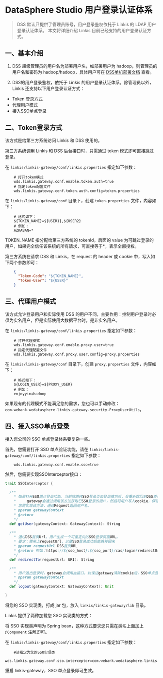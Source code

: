 # DataSphere Studio 用户登录认证体系

> DSS 默认只提供了管理员账号，用户登录鉴权依托于 Linkis 的 LDAP 用户登录认证体系。
> 本文将详细介绍 Linkis 目前已经支持的用户登录认证方式。

## 一、基本介绍

1. DSS 超级管理员的用户名为部署用户名，如部署用户为 hadoop，则管理员的用户名和密码为 hadoop/hadoop，具体用户可在 [DSS单机部署文档](../安装部署/DSS&Linkis一键部署文档单机版.md) 查看。

2. DSS的用户登录鉴权，依托于 Linkis 的用户登录认证体系。除管理员以外，Linkis 还支持以下用户登录认证方式： 
  
  - Token 登录方式
  - 代理用户模式
  - 接入SSO单点登录  

## 二、Token登录方式

该方式是给第三方系统访问 Linkis 和 DSS 使用的。

第三方系统调用 Linkis 和 DSS 后台接口时，只需通过 token 模式即可直接跳过登录。

在 `linkis/linkis-gateway/conf/linkis.properties` 指定如下参数：

```properties
    # 打开token模式
    wds.linkis.gateway.conf.enable.token.auth=true
    # 指定token配置文件
    wds.linkis.gateway.conf.token.auth.config=token.properties
```

在 `linkis/linkis-gateway/conf` 目录下，创建 `token.properties` 文件，内容如下：

```properties
    # 格式如下：
    ${TOKEN_NAME}=${USER1},${USER2}
    # 例如：
    AZKABAN=*
```

TOKEN_NAME 指分配给第三方系统的 tokenId，后面的 value 为可跳过登录的用户，如果完全信任该系统的所有请求，可直接等于*，表示全部授权。

第三方系统在请求 DSS 和 Linkis，在 request 的 header 或 cookie 中，写入如下两个参数即可：

```json
    {
      "Token-Code": "${TOKEN_NAME}",
      "Token-User": "${USER}"
    }
```

## 三、代理用户模式

该方式允许登录用户和实际使用 DSS 的用户不同，主要作用：控制用户登录时必须为实名用户，但是实际使用大数据平台时，是非实名用户。

在 `linkis/linkis-gateway/conf/linkis.properties` 指定如下参数：

```properties
    # 打开代理模式
    wds.linkis.gateway.conf.enable.proxy.user=true
    # 指定代理配置文件
    wds.linkis.gateway.conf.proxy.user.config=proxy.properties
```

在 `linkis/linkis-gateway/conf` 目录下，创建 `proxy.properties` 文件，内容如下：

```properties
    # 格式如下：
    ${LOGIN_USER}=${PROXY_USER}
    # 例如：
    enjoyyin=hadoop
```

如果现有的代理模式不能满足您的需求，您也可以手动修改：`com.webank.wedatasphere.linkis.gateway.security.ProxyUserUtils`。

## 四、接入SSO单点登录

接入您公司的 SSO 单点登录体系要复杂一些。

首先，您需要打开 SSO 单点验证功能，请在 `linkis/linkis-gateway/conf/linkis.properties` 指定如下参数：

```properties
    wds.linkis.gateway.conf.enable.sso=true
```

然后，您需要实现SSOInterceptor接口：

```scala
trait SSOInterceptor {

  /**
    * 如果打开SSO单点登录功能，当前端跳转SSO登录页面登录成功后，会重新跳回到DSS首页，这时DSS前端再次请求gateway，
    *     gateway会通过调用该方法获取已SSO登录的用户，然后将用户写入cookie，保证后续请求可直接放行。
    * 您需实现该方法，通过Request返回用户名。
    * @param gatewayContext
    * @return
    */
  def getUser(gatewayContext: GatewayContext): String

  /**
    * 通过DSS首页Url，用户生成一个可重定向的SSO登录页面URL。
    * 要求：需带上requestUrl，以便SSO登录成功后能跳转回来
    * @param requestUrl DSS首页URL
    * @return 例如：https://${sso_host}:${sso_port}/cas/login?redirectUrl=${requestUrl}
    */
  def redirectTo(requestUrl: URI): String

  /**
    * 用户退出登录时，gateway会调用此接口，以保证gateway清除cookie后，SSO单点登录也会把登录信息清除掉
    * @param gatewayContext
    */
  def logout(gatewayContext: GatewayContext): Unit

}
```

将您的 SSO 实现类，打成 jar 包，放入 `linkis/linkis-gateway/lib` 目录。

Linkis 提供了两种加载您 SSO 实现类的方式：

将 SSO 实现类声明为 Spring bean，这种方式要求您只需在类名上面加上 `@Component` 注解即可。

在 `linkis/linkis-gateway/conf/linkis.properties` 指定如下参数：

```properties
    #请指定为您的SSO实现类
    wds.linkis.gateway.conf.sso.interceptor=com.webank.wedatasphere.linkis.gateway.security.sso.SSOInterceptor
```

重启 linkis-gateway，SSO 单点登录即可生效。